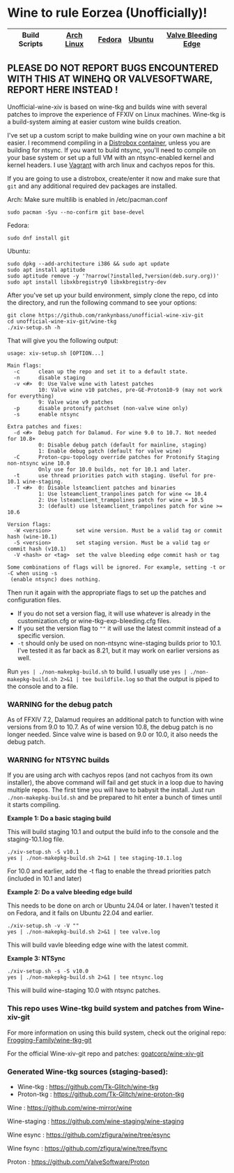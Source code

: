 # Wine to rule Eorzea (Unofficially)!

Build Scripts | [Arch Linux](https://github.com/rankynbass/unofficial-wine-xiv-git/actions/workflows/wine-arch.yml) | [Fedora](https://github.com/rankynbass/unofficial-wine-xiv-git/actions/workflows/wine-fedora.yml) | [Ubuntu](https://github.com/rankynbass/unofficial-wine-xiv-git/actions/workflows/wine-ubuntu.yml) | [Valve Bleeding Edge](https://github.com/rankynbass/unofficial-wine-xiv-git/actions/workflows/wine-valvexbe.yml) |
-------------|--------|--------|-------|-------|

## PLEASE DO NOT REPORT BUGS ENCOUNTERED WITH THIS AT WINEHQ OR VALVESOFTWARE, REPORT HERE INSTEAD !
Unofficial-wine-xiv is based on wine-tkg and builds wine with several patches to improve the experience of FFXIV on Linux machines. Wine-tkg is a build-system aiming at easier custom wine builds creation.

I've set up a custom script to make building wine on your own machine a bit easier. I recommend compiling in a [Distrobox container](https://distrobox.it/), unless you are building for ntsync. If you want to build ntsync, you'll need to compile on your base system or set up a full VM with an ntsync-enabled kernel and kernel headers. I use [Vagrant](https://www.vagrantup.com/) with arch linux and cachyos repos for this.

If you are going to use a distrobox, create/enter it now and make sure that `git` and any additional required dev packages are installed.

Arch: Make sure multilib is enabled in /etc/pacman.conf
```
sudo pacman -Syu --no-confirm git base-devel
```

Fedora:
```
sudo dnf install git
```

Ubuntu:
```
sudo dpkg --add-architecture i386 && sudo apt update
sudo apt install aptitude
sudo aptitude remove -y '?narrow(?installed,?version(deb.sury.org))'
sudo apt install libxkbregistry0 libxkbregistry-dev
```

After you've set up your build environment, simply clone the repo, cd into the directory, and run the following command to see your options:
```
git clone https://github.com/rankynbass/unofficial-wine-xiv-git
cd unofficial-wine-xiv-git/wine-tkg
./xiv-setup.sh -h
```

That will give you the following output:
```
usage: xiv-setup.sh [OPTION...]

Main flags:
  -c      clean up the repo and set it to a default state.
  -n      disable staging
  -v <#>  0: Use Valve wine with latest patches
          10: Valve wine v10 patches, pre-GE-Proton10-9 (may not work for everything)
          9: Valve wine v9 patches
  -p      disable protonify patchset (non-valve wine only)
  -s      enable ntsync

Extra patches and fixes:
  -d <#>  Debug patch for Dalamud. For wine 9.0 to 10.7. Not needed for 10.8+
          0: Disable debug patch (default for mainline, staging)
          1: Enable debug patch (default for valve wine)
  -C      Proton-cpu-topology override patches for Protonify Staging non-ntsync wine 10.0
          Only use for 10.0 builds, not for 10.1 and later.
  -t      use thread priorities patch with staging. Useful for pre-10.1 wine-staging.
  -T <#>  0: Disable lsteamclient patches and binaries
          1: Use lsteamclient_tranpolines patch for wine <= 10.4
          2: Use lsteamclient_trampolines patch for wine = 10.5
          3: (default) use lsteamclient_trampolines patch for wine >= 10.6

Version flags:
  -W <version>        set wine version. Must be a valid tag or commit hash (wine-10.1)
  -S <version>        set staging version. Must be a valid tag or commit hash (v10.1)
  -V <hash> or <tag>  set the valve bleeding edge commit hash or tag

Some combinations of flags will be ignored. For example, setting -t or -C when using -s
 (enable ntsync) does nothing.
```
Then run it again with the appropriate flags to set up the patches and configuration files.
* If you do not set a version flag, it will use whatever is already in the customization.cfg or wine-tkg-exp-bleeding.cfg files.
* If you set the version flag to `""` it will use the latest commit instead of a specific version.
* `-t` should only be used on non-ntsync wine-staging builds prior to 10.1. I've tested it as far back as 8.21, but it may work on earlier versions as well.

Run `yes | ./non-makepkg-build.sh` to build. I usually use `yes | ./non-makepkg-build.sh 2>&1 | tee buildfile.log` so that the output is piped to the console and to a file.

### WARNING for the debug patch

As of FFXIV 7.2, Dalamud requires an additional patch to function with wine versions from 9.0 to 10.7. As of wine version 10.8, the debug patch is no longer needed. Since valve wine is based on 9.0 or 10.0, it also needs the debug patch.

### WARNING for NTSYNC builds

If you are using arch with cachyos repos (and not cachyos from its own installer), the above command *will* fail and get stuck in a loop due to having multiple repos. The first time you will have to
babysit the install. Just run `./non-makepkg-build.sh` and be prepared to hit enter a bunch of times until it starts compiling.

**Example 1: Do a basic staging build**

This will build staging 10.1 and output the build info to the console and the staging-10.1.log file.
```
./xiv-setup.sh -S v10.1
yes | ./non-makepkg-build.sh 2>&1 | tee staging-10.1.log
```
For 10.0 and earlier, add the -t flag to enable the thread priorities patch (included in 10.1 and later)

**Example 2: Do a valve bleeding edge build**

This needs to be done on arch or Ubuntu 24.04 or later. I haven't tested it on Fedora, and it fails on Ubuntu 22.04 and earlier.
```
./xiv-setup.sh -v -V ""
yes | ./non-makepkg-build.sh 2>&1 | tee valve.log
```
This will build vavle bleeding edge wine with the latest commit.

**Example 3: NTSync**
```
./xiv-setup.sh -s -S v10.0
yes | ./non-makepkg-build.sh 2>&1 | tee ntsync.log
```
This will build wine-staging 10.0 with ntsync patches.

### This repo uses Wine-tkg build system and patches from Wine-xiv-git
For more information on using this build system, check out the original repo: [Frogging-Family/wine-tkg-git](https://github.com/Frogging-Family/wine-tkg-git)

For the official Wine-xiv-git repo and patches: [goatcorp/wine-xiv-git](https://github.com/goatcorp/wine-xiv-git)

### Generated Wine-tkg sources (staging-based):
 - Wine-tkg : https://github.com/Tk-Glitch/wine-tkg
 - Proton-tkg : https://github.com/Tk-Glitch/wine-proton-tkg

Wine : https://github.com/wine-mirror/wine

Wine-staging : https://github.com/wine-staging/wine-staging

Wine esync : https://github.com/zfigura/wine/tree/esync

Wine fsync : https://github.com/zfigura/wine/tree/fsync

Proton : https://github.com/ValveSoftware/Proton
